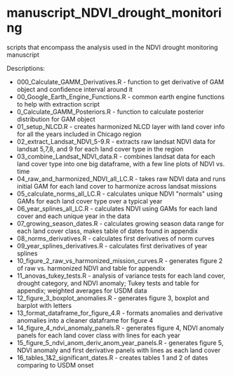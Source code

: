 # manuscript_NDVI_drought_monitoring
scripts that encompass the analysis used in the NDVI drought monitoring manuscript

Descriptions:
- 000_Calculate_GAMM_Derivatives.R - function to get derivative of GAM object and confidence interval around it
- 00_Google_Earth_Engine_Functions.R - common earth engine functions to help with extraction script
- 0_Calculate_GAMM_Posteriors.R - function to calculate posterior distribution for GAM object
- 01_setup_NLCD.R - creates harmonized NLCD layer with land cover info for all the years included in Chicago region
- 02_extract_Landsat_NDVI_5-9.R - extracts raw landsat NDVI data for landsat 5,7,8, and 9 for each land cover type in the region
- 03_combine_Landsat_NDVI_data.R - combines landsat data for each land cover type into one big dataframe, with a few line plots of NDVI vs. time
- 04_raw_and_harmonized_NDVI_all_LC.R - takes raw NDVI data and runs initial GAM for each land cover to harmonize across landsat missions
- 05_calculate_norms_all_LC.R - calculates unique NDVI "normals" using GAMs for each land cover type over a typical year
- 06_year_splines_all_LC.R - calculates NDVI using GAMs for each land cover and each unique year in the data
- 07_growing_season_dates.R - calculates growing season data range for each land cover class, makes table of dates found in appendix
- 08_norms_derivatives.R - calculates first derivatives of norm curves
- 09_year_splines_derivatives.R - calculates first derivatives of year splines
- 10_figure_2_raw_vs_harmonized_mission_curves.R - generates figure 2 of raw vs. harmonized NDVI and table for appendix
- 11_anovas_tukey_tests.R - analysis of variance tests for each land cover, drought category, and NDVI anomaly; Tukey tests and table for appendix; weighted averages for USDM data
- 12_figure_3_boxplot_anomalies.R - generates figure 3, boxplot and barplot with letters
- 13_format_dataframe_for_figure_4.R - formats anomalies and derivative anomalies into a cleaner dataframe for figure 4
- 14_figure_4_ndvi_anomaly_panels.R - generates figure 4, NDVI anomaly panels for each land cover class with lines for each year
- 15_figure_5_ndvi_anom_deriv_anom_year_panels.R - generates figure 5, NDVI anomaly and first derivative panels with lines as each land cover
- 16_tables_1&2_significant_dates.R - creates tables 1 and 2 of dates comparing to USDM onset

